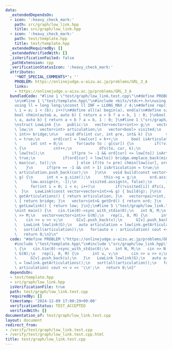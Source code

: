 ```yaml
---
data:
  _extendedDependsOn:
  - icon: ':heavy_check_mark:'
    path: src/graph/low_link.hpp
    title: src/graph/low_link.hpp
  - icon: ':heavy_check_mark:'
    path: test/template.hpp
    title: test/template.hpp
  _extendedRequiredBy: []
  _extendedVerifiedWith: []
  _isVerificationFailed: false
  _pathExtension: cpp
  _verificationStatusIcon: ':heavy_check_mark:'
  attributes:
    '*NOT_SPECIAL_COMMENTS*': ''
    PROBLEM: https://onlinejudge.u-aizu.ac.jp/problems/GRL_3_A
    links:
    - https://onlinejudge.u-aizu.ac.jp/problems/GRL_3_A
  bundledCode: "#line 1 \"test/graph/low_link.test.cpp\"\n#define PROBLEM \"https://onlinejudge.u-aizu.ac.jp/problems/GRL_3_A\"\
    \n\n#line 1 \"test/template.hpp\"\n#include <bits/stdc++.h>\nusing namespace std;\n\
    using ll = long long;\nconst ll INF = LLONG_MAX / 4;\n#define rep(i, a, b) for(ll\
    \ i = a; i < (b); i++)\n#define all(a) begin(a), end(a)\n#define sz(a) ssize(a)\n\
    bool chmin(auto& a, auto b) { return a > b ? a = b, 1 : 0; }\nbool chmax(auto&\
    \ a, auto b) { return a < b ? a = b, 1 : 0; }\n#line 1 \"src/graph/low_link.hpp\"\
    \nstruct LowLink {\n   public:\n   vector<vector<int>> g;\n   vector<int> ord,\
    \ low;\n   vector<int> articulation;\n   vector<bool> visited;\n   vector<pair<int,\
    \ int>> bridge;\n\n   void dfs(int cur, int pre, int& k) {\n      visited[cur]\
    \ = true;\n      ord[cur] = low[cur] = k++;\n      bool isArticulation = false;\n\
    \      int cnt = 0;\n      for(auto to : g[cur]) {\n         if(!visited[to])\
    \ {\n            cnt++;\n            dfs(to, cur, k);\n            chmin(low[cur],\
    \ low[to]);\n            if(pre != -1 && ord[cur] <= low[to]) isArticulation =\
    \ true;\n            if(ord[cur] < low[to]) bridge.emplace_back(min(cur, to),\
    \ max(cur, to));\n         } else if(to != pre) chmin(low[cur], ord[to]);\n  \
    \    }\n      if(pre == -1 && cnt > 1) isArticulation = true;\n      if(isArticulation)\
    \ articulation.push_back(cur);\n   }\n\n   void build(const vector<vector<int>>&\
    \ g) {\n      int n = g.size();\n      this->g = g;\n      ord.assign(n, -1);\n\
    \      low.assign(n, -1);\n      visited.assign(n, false);\n      int k = 0;\n\
    \      for(int i = 0; i < n; i++)\n         if(!visited[i]) dfs(i, -1, k);\n \
    \  }\n   LowLink(const vector<vector<int>>& g) { build(g); }\n\n   vector<int>&\
    \ getArticulations() { return articulation; }\n   vector<pair<int, int>>& getBridges()\
    \ { return bridge; }\n   vector<int>& getOrd() { return ord; }\n   vector<int>&\
    \ getLowlink() { return low; }\n};\n#line 5 \"test/graph/low_link.test.cpp\"\n\
    \nint main() {\n   cin.tie(0)->sync_with_stdio(0);\n   int N, M;\n   cin >> N\
    \ >> M;\n   vector<vector<int>> G(N);\n   rep(i, 0, M) {\n      int u, v;\n  \
    \    cin >> u >> v;\n      G[u].push_back(v);\n      G[v].push_back(u);\n   }\n\
    \   LowLink lowlink(G);\n   auto articulation = lowlink.getArticulations();\n\
    \   sort(all(articulation));\n   for(auto v : articulation) cout << v << '\\n';\n\
    \   return 0;\n}\n"
  code: "#define PROBLEM \"https://onlinejudge.u-aizu.ac.jp/problems/GRL_3_A\"\n\n\
    #include \"test/template.hpp\"\n#include \"src/graph/low_link.hpp\"\n\nint main()\
    \ {\n   cin.tie(0)->sync_with_stdio(0);\n   int N, M;\n   cin >> N >> M;\n   vector<vector<int>>\
    \ G(N);\n   rep(i, 0, M) {\n      int u, v;\n      cin >> u >> v;\n      G[u].push_back(v);\n\
    \      G[v].push_back(u);\n   }\n   LowLink lowlink(G);\n   auto articulation\
    \ = lowlink.getArticulations();\n   sort(all(articulation));\n   for(auto v :\
    \ articulation) cout << v << '\\n';\n   return 0;\n}"
  dependsOn:
  - test/template.hpp
  - src/graph/low_link.hpp
  isVerificationFile: true
  path: test/graph/low_link.test.cpp
  requiredBy: []
  timestamp: '2024-12-09 17:00:29+09:00'
  verificationStatus: TEST_ACCEPTED
  verifiedWith: []
documentation_of: test/graph/low_link.test.cpp
layout: document
redirect_from:
- /verify/test/graph/low_link.test.cpp
- /verify/test/graph/low_link.test.cpp.html
title: test/graph/low_link.test.cpp
---
```

